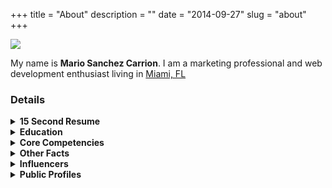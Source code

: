 +++
title = "About"
description = ""
date = "2014-09-27"
slug = "about"
+++

<img src="/images/msc-rio.jpg" class="roundnew">

My name is **Mario Sanchez Carrion**. I am a marketing professional and web development enthusiast living in [Miami, FL](https://vimeo.com/172828815)

### Details ###

<details>
	<summary><strong>15 Second Resume</strong></summary>
	<ul>
<li> Marketing Manager - Black & Decker (2012-present)</li>
<li> Marketing Director - Stanley Tools (2008-2012)</li>
<li> Marketing Manager - Stanley Tools (2003-2008)</li>
<li> Channel Manager - Stanley Tools (2002-2003)</li>
<li> Product Manager - Stanley Tools (1996-2002)</li>
<li> Area Sales Manager - L'Oreal (1993-1996)</li>
</ul>
</details>

<details>
	<summary><strong>Education</strong></summary>
	<ul>
<li> [University of Miami](http://www.miami.edu) - MBA (Marketing)</li>
<li> [Pontificia Universidad Catolica del Peru](http://www.pucp.edu.pe/en/about-pucp/our-university/welcome/) - BSc (Industrial Engineering) </li>
</ul>
</details>


<details>
	<summary><strong>Core Competencies</strong></summary>
	<ul>
<li> Product Strategy</li>
<li> Product Development</li>
<li> Sourcing</li>
<li> Product Marketing</li>
<li> Front End Web Development (in process)</li>
<li>[Google Analytics IQ Certification](https://www.google.com/partners/#i_profile;idtf=114328235930963843527)</li>
</ul>
</details>

<details>
	<summary><strong>Other Facts</strong></summary>
	<ul>
<li> Fluent in English, Spanish and Portuguese.</li>
<li> [INTJ](http://mariosanchez.org/images/INTJ.PNG) Myers-Briggs personality type.</li>
<li> Avid soccer fan. [Vamos Millo!](http://farm5.staticflickr.com/4055/4448440498_5d731b2102_z.jpg). </li>
<li> Frequent traveler: 56 countries and counting. [Pictures](/photos).</li>
</ul>
</details>

<details>
	<summary><strong>Influencers</strong></summary>
	<ul>
<li> [Derek Sivers](http://sivers.org)</li>
<li> [Seth Godin](http://sethgodin.typepad.com)</li>
<li> [Tim Ferris](http://fourhourworkweek.com)</li>
</ul>
</details>

<details>
	<summary><strong>Public Profiles</strong></summary>
	<ul>
<li> [Github](http://www.github.com/mariobox)</li>
<li> [Twitter](http://www.twitter.com/mariobox)</li>
<li> [LinkedIn](http://www.linkedin.com/in/mariobox)</li>
</ul>
</details>

